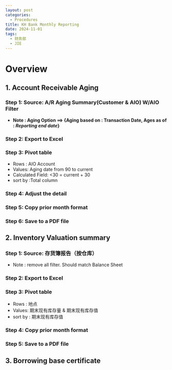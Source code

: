 ```yaml
---
layout: post
categories:
  - Procedures
title: KH Bank Monthly Reporting
date: 2024-11-01
tags:
  - 财务部
  - JIE
---
```

# Overview

## 1. Account Receivable Aging
### Step 1: Source:  A/R Aging Summary(Customer & AIO) W/AIO Filter
- **Note : Aging Option ==> {Aging based on : Transaction Date,
						 Ages as of : *Reporting end date*}** 

### Step 2: Export to Excel

### Step 3: Pivot table

- Rows : AIO Account
- Values: Aging date from 90 to current
- Calculated Field: <30  = current + 30
- sort by :Total column

### Step 4: Adjust the detail

### Step 5: Copy prior month format

### Step 6: Save to a PDF file




## 2. Inventory Valuation summary

### Step 1: Source:  存货簿报告（按仓库）
- Note : remove all filter. Should match Balance Sheet 

### Step 2: Export to Excel

### Step 3: Pivot table

- Rows : 地点
- Values: 期末现有库存量  &  期末现有库存值
- sort by : 期末现有库存值

### Step 4: Copy prior month format

### Step 5: Save to a PDF file




## 3. Borrowing base certificate